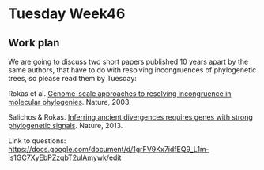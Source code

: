 # Tuesday Week46

## Work plan

We are going to discuss two short papers published 10 years apart by the same authors, that have to do with resolving incongruences of phylogenetic trees, so please read them by Tuesday:

Rokas et al. [Genome-scale approaches to resolving incongruence in molecular phylogenies](https://www.nature.com/articles/nature02053). Nature, 2003.

Salichos & Rokas. [Inferring ancient divergences requires genes with strong phylogenetic signals](https://www.nature.com/articles/nature12130). Nature, 2013.


Link to questions:
https://docs.google.com/document/d/1grFV9Kx7idfEQ9_L1m-ls1GC7XyEbPZzqbT2ulAmywk/edit
